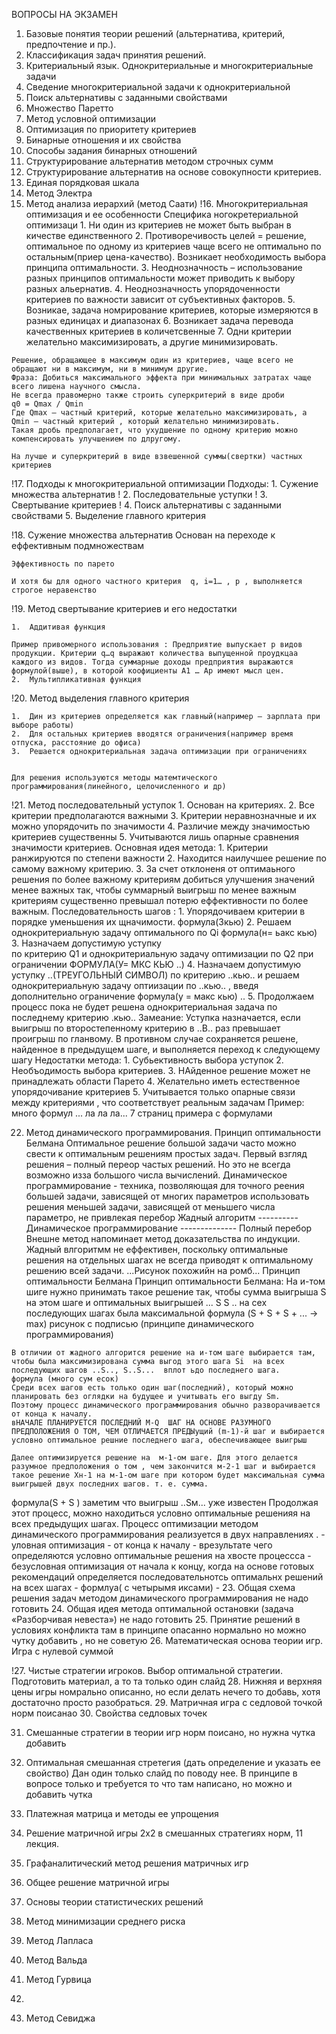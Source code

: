 ВОПРОСЫ НА ЭКЗАМЕН

1.	Базовые понятия теории решений (альтернатива, критерий, предпочтение и пр.).
2.	Классификация задач принятия решений.
3.	Критериальный язык. Однокритериальные и многокритериальные задачи
4.	Сведение многокритериальной задачи к однокритериальной
5.	Поиск альтернативы с заданными свойствами
6.	Множество Паретто
7.	Метод условной оптимизации
8.	Оптимизация по приоритету критериев
9.	Бинарные отношения и их свойства
10.	 Способы задания бинарных отношений
11.	 Структурирование альтернатив методом строчных сумм
12.	 Структурирование альтернатив на основе совокупности критериев.
13.	 Единая порядковая шкала
14.	 Метод Электра
15.	 Метод анализа иерархий (метод Саати)
!16.	 Многокритериальная оптимизация и ее особенности
	Специфика ногокретериальной оптимизаци
	1.	Ни один из критериев не может быть выбран в кичестве единственного
	2.	Противоречивость целей = решение, оптимальное по одному из критериев чаще всего не оптимально по остальным(приер цена-качество). Возникает необходимость выбора принципа оптимальности.
	3.	Неоднозначность – использование разных принципов оптимальности может приводить к выбору разных альернатив.
	4.	Неоднозначность упорядоченности критериев по важности зависит от субъективных факторов.
	5.	Возникае, задача номрирование критериев, которые измеряются в разных единицах и диапазонах
	6.	Возникает задача перевода качественных критериев в количетсвенные 
	7.	Одни критерии желательно максимизировать, а другие минимизировать.

	Решение, обращающее в максимум один из критериев, чаще всего не обращают ни в максимум, ни в минимум другие.
	Фраза: Добиться максимального эффекта при минимальных затратах чаще всего лишена научного смысла.
	Не всегда правомерно также строить суперкритерий в виде дроби 
	q0 = Qmax / Qmin
	Где Qmax – частный критерий, которые желательно максимизировать, а Qmin – частный критерий , который желательно минимизировать.
	Такая дробь предполагает, что ухудшение по одному критерию можно компенсировать улучшением по длругому.

	На лучше и суперкритерий в виде взвешенной суммы(свертки) частных критериев
	
!17.	 Подходы к многокритериальной оптимизации
	Подходы:
	1.	Сужение множества альтернатив !
	2.	Последовательные уступки !
	3.	Свертывание критериев !
	4.	Поиск альтернативы с заданными свойствами
	5.	Выделение главного критерия 
	
	
!18.	Сужение множества альтернатив
	Основан на переходе к еффективным подмножествам

	Эффективность по парето

	И хотя бы для одного частного критерия  q, i=1… , p , выполняется строгое неравенство
 

!19.	Метод свертывание критериев и его недостатки

	1.	Аддитивая функция 

	Пример привомерного использования : Предприятие выпускает р видов продукции. Критерии q…q выражают количества выпущенной проудкцаа каждого из видов. Тогда суммарные доходы предприятия выражаются формулой(выше), в которой коофициенты А1 … Ар имеют мысл цен.
	2.	Мультипликативная функция


!20.	 Метод выделения главного критерия

	1.	Дин из критериев определяется как главный(например – зарплата при выборе работы)
	2.	Для остальных критериев вводятся ограничения(например время отпуска, расстояние до офиса)
	3.	Решается однокритериальная задача оптимизации при ограничениях 


	Для решения используются методы матемтического программирования(линейного, целочисленного и др)


!21.	 Метод последовательный уступок
	1.	Основан на критериях.
	2.	Все критерии предполагаются важными
	3.	Критерии неравнозначные и их можно упорядочить по значимости
	4.	Различие между значимостью критериев существенны
	5.	Учитываются лишь опарные сравнения значимости критериев.
	Основная идея метода:
	1.	Критерии ранжируются по степени важности
	2.	Находится наилучшее решение по самому важному критерию.
	3.	За счет отклоненя от оптимаьного решения по более важному критериям 
		добиться улучшения значений менее важных так, чтобы суммарный выигрыш по менее важным критериям существенно превышал потерю еффективности по более важным.
	Последовательность шагов	:
	1.	Упорядочиваем критерии в порядке уменьшения их щначимости.
		формула(3кью)
	2.	Решаем однокритериальную задачу оптимального по Qi
		формула(н= ьакс кью)
	3.	Назначаем допустимую уступку                     
		по критерию Q1 и однокритериальную задачу оптимизации по Q2
		при ограничении 
		ФОРМУЛА(У= МКС КЬЮ ..)
 	4.	Назначаем допустимую уступку ..(ТРЕУГОЛЬНЫЙ СИМВОЛ) по критерию ..кью.. и решаем однокритериальную задачу оптиизации 		по ..кью.. , введя дополнительно ограничение 
 		формула(у = макс кью) .. 
	5. 	Продолжаем процесс пока не будет решена однокритериальная задача по последнему критерию .кью..
	Замеание: Уступка назначается, если выигрыш по второстепенному критерию в ..В.. раз превышает проигрыш по гланвому. В противном случае сохраняется решене, найденное в предыдущем шаге, и выполняется переход к следующему шагу
	Недостатки метода: 
	1. Субьективность выбора уступок
	2. Необъодимость выбора критериев.
	3. НАйденное решение может не принадлежать области Парето
	4. Желательно иметь естественное упорядочивание критериев
	5. Учитывается только опарные связи между критериями , что соответствует реальным задачам
	Пример: 
	много формул ... ла ла ла... 7 страниц примера с формулами
	
	
	
22.	 Метод динамического программирования. Принцип оптимальности Белмана
	Оптимальное решение большой задачи часто можно свести к оптимальным решениям
	простых задач. Первый взгляд решения – полный переор частых решений. 
	Но это не всегда возможно изза большого числа вычислений.
	Динамическое программирование - техника, позволяющая для точного реения большей задачи, зависящей от многих параметров использовать решения меньшей задачи, зависящей от меньшего числа параметро, не привлекая перебор
	Жадный алгоритм ---------- Динамическое программирование -------------- Полный перебор
	Внешне метод напоминает метод доказательства по индукции.
	Жадный влгоритмм не еффективен, поскольку оптимальные решения на отдельных шагах не всегда приводят к оптимальному решению всей задачи.
	...Рисунок похожийн на ромб...
	Принцип оптимальности Белмана
	Принцип оптимальности Белмана: 
	На и-том шиге нужно принимать такое решение так, чтобы сумма выигрыша S  на этом шаге и оптимальных выигрышей ... S S .. на сех последующих шагах была максимальной
	формула (S + S + S + ... -> max)
	рисунок с подписью (принципе динамического программирования)
	
	В отличии от жадного алгорится решение на и-том шаге выбирается там, чтобы была максимизирована сумма выгод этого шага Si  на всех последующих шагов ..S.., S..S...  вплот ьдо последнего шага.
	формула (много сум есок)
	Среди всех шагов есть только один шаг(последний), который можно планировать без оглядки на будущее и учитывать его выгду Sm.
	Поэтому процесс динамического программирования обычно разворачивается от конца к началу.
	вНАЧАЛЕ ПЛАНИРУЕТСЯ ПОСЛЕДНИЙ M-Q  ШАГ НА ОСНОВЕ РАЗУМНОГО ПРЕДПОЛОЖЕНИЯ О ТОМ, ЧЕМ ОТЛИЧАЕТСЯ ПРЕДЫущий (m-1)-й шаг и выбирается условно оптимальное решние последнего шага, обеспечивающее выигрыш
	
	Далее оптимизируется решение на  м-1-ом шаге. Для этого делается разумное предположения о том , чем закончится м-2-1 шаг и выбирается такое решение Хн-1 на м-1-ом шаге при котором будет максимальная сумма выигрышей двух последних шагов. т. е. сумма.
формула(S + S ) 
	 заметим что выигрыш ..Sм...  уже известен
	Продолжая этот процесс, можно находиться условно оптимальные решенияя на всех предыдущих шагах.
	Процесс оптимизации методом динамического программирования реализуется в двух направлениях .
	- уловная оптимизация - от конца к началу - врезультате чего определяются условно оптимальные решения на хвосте процессса
	- безусловная оптимизация от начала к концу, когда на основе готовых рекомендаций определяется последовательнотсь оптимальнх решений на всех шагах 
	- формлуа( с четырымя иксами) 
	- 
23.	 Общая схема решения задач методом динамического программирования
		не надо готовить
24.	 Общая идея метода оптимальной остановки (задача «Разборчивая невеста»)
	 	не надо готовить
25.	 Принятие решений в условиях конфликта
	там в принципе опасанно нормально но можно чутку добавить , но не советую
26.	 Математическая основа теории игр. Игра с нулевой суммой
	
!27.	 Чистые стратегии игроков. Выбор оптимальной стратегии.
	Подготовить материал, а то та только один слайд
28.	 Нижняя и верхняя цены игры
	номрально описанно, но если делать нечего то добавь, хотя достаточно просто разобраться.
29.	 Матричная игра с седловой точкой
	норм поисанао
30.	Свойства седловых точек
	
31.	Смешанные стратегии в теории игр
	норм поисано, но нужна чутка добавить
32.	Оптимальная смешанная стретегия (дать определение и указать ее свойство)
	Дан один только слайд по поводу нее. В принципе в вопросе только и требуется то что там написано, но можно и добавить чутка
33.	Платежная матрица и методы ее упрощения
	
34.	Решение матричной игры 2х2 в смешанных стратегиях
	норм, 11 лекция.
35.	 Графаналитический метод решения матричных игр

36.	Общее решение матричной игры
37.	Основы теории статистических решений
38.	Метод минимизации среднего риска
39.	Метод Лапласа 
40.	Метод Вальда
41.	Метод Гурвица
42.	
43.	Метод Севиджа 
